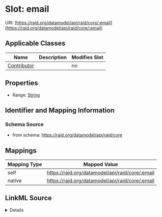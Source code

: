 

# Slot: email



URI: [https://raid.org/datamodel/api/raid/core/:email](https://raid.org/datamodel/api/raid/core/:email)



<!-- no inheritance hierarchy -->





## Applicable Classes

| Name | Description | Modifies Slot |
| --- | --- | --- |
| [Contributor](../classes/Contributor.md) |  |  no  |







## Properties

* Range: [String](../types/String.md)





## Identifier and Mapping Information







### Schema Source


* from schema: https://raid.org/datamodel/api/raid/core




## Mappings

| Mapping Type | Mapped Value |
| ---  | ---  |
| self | https://raid.org/datamodel/api/raid/core/:email |
| native | https://raid.org/datamodel/api/raid/core/:email |




## LinkML Source

<details>
```yaml
name: email
from_schema: https://raid.org/datamodel/api/raid/core
rank: 1000
alias: email
owner: Contributor
domain_of:
- Contributor
range: string

```
</details>